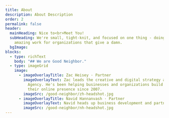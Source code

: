 ```yaml
---
title: About
description: About Description
order: 2
permalink: false
header:
  mainHeading: Nice to<br>Meet You!
  subHeading: We're small, tight-knit, and focused on one thing - doing
    amazing work for organizations that give a damn.
  bgImage:
blocks:
  - type: richText
    body: "## We are Good Neighbor."
  - type: imageGrid
    image:
      - imageOverlayTitle: Zac Heisey · Partner
        imageOverlayText: Zac leads the creative and digital strategy at Good Neighbor
          Agency. He's been helping businesses and organizations build and grow
          their online presence since 2007.
        imageSrc: /good-neighbor/zh-headshot.jpg
      - imageOverlayTitle: Navid Hannanvash · Partner
        imageOverlayText: Navid heads up business development and partnerships at Good Neighbor Agency. A Doctor of Physical Therapy by trade, Navid has made a career out of impacting people's lives for the better.
        imageSrc: /good-neighbor/nh-headshot.jpg
---
```


